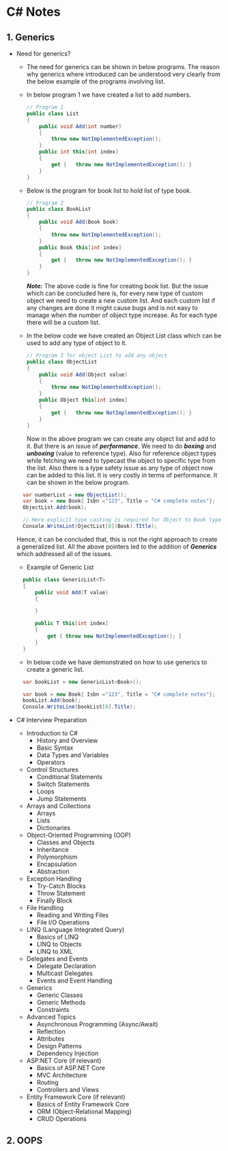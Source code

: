 # C# Notes

## 1. Generics

- Need for generics?
  - The need for generics can be shown in below programs. The reason why generics where introduced can be understood very clearly from the below example of the programs involving list.

  - In below program 1 we have created a list to add numbers.

    ```csharp
    // Program 1
    public class List
    {
        public void Add(int number)
        {
            throw new NotImplementedException();
        }
        public int this[int index]
        {
            get {   throw new NotImplementedException(); }    
        }
    }
    ```

  - Below is the program for book list to hold list of type book.

    ```csharp
    // Program 2 
    public class BookList
    {
        public void Add(Book book)
        {
            throw new NotImplementedException();
        }
        public Book this[int index]
        {
            get {   throw new NotImplementedException(); }    
        }
    }
    ```

    ___Note:___ The above code is fine for creating book list. But the issue which can be concluded here is, for every new type of custom object we need to create a new custom list. And each custom list if any changes are done it might cause bugs and is not easy to manage when the number of object type increase. As for each type there will be a custom list.

  - In the below code we have created an Object List class which can be used to add any type of object to it.

    ```csharp
    // Program 3 for object List to add any object
    public class ObjectList
    {
        public void Add(Object value)
        {
            throw new NotImplementedException();
        }
        public Object this[int index]
        {
            get {   throw new NotImplementedException(); }    
        }
    }
    ```

    Now in the above program we can create any object list and add to it. But there is an issue of ___performance___. We need to do ___boxing___ and ___unboxing___ (value to reference type). Also for reference object types while fetching we need to typecast the object to specific type from the list. Also there is a type safety issue as any type of object now can be added to this list. It is very costly in terms of performance. It can be shown in the below program.

  ```csharp
    var numberList = new ObjectList();
    var book = new Book{ Isbn ="123", Title = "C# complete notes"};
    ObjectList.Add(book);

    // Here explicit type casting is required for Object to Book type
    Console.WriteLint(OjectList[0](Book).TItle);
  ```

  Hence, it can be concluded that, this is not the right approach to create a generalized list. All the above pointers led to the addition of ___Generics___ which addressed all of the issues.

  - Example of Generic List

  ```csharp
    public class GenericList<T>
    {
        public void Add(T value)
        {

        }

        public T this[int index]
        {
            get { throw new NotImplementedException(); }
        }
    }
  ```

  - In below code we have demonstrated on how to use generics to create a generic list.

  ```csharp
    var bookList = new GenericList<Book>();

    var book = new Book{ Isbn ="123", Title = "C# complete notes"};
    bookList.Add(book);
    Console.WriteLine(bookList[0].Title);

  ```

- C# Interview Preparation
  - Introduction to C#
    - History and Overview
    - Basic Syntax
    - Data Types and Variables
    - Operators
  - Control Structures
    - Conditional Statements
    - Switch Statements
    - Loops
    - Jump Statements
  - Arrays and Collections
    - Arrays
    - Lists
    - Dictionaries
  - Object-Oriented Programming (OOP)
    - Classes and Objects
    - Inheritance
    - Polymorphism
    - Encapsulation
    - Abstraction
  - Exception Handling
    - Try-Catch Blocks
    - Throw Statement
    - Finally Block
  - File Handling
    - Reading and Writing Files
    - File I/O Operations
  - LINQ (Language Integrated Query)
    - Basics of LINQ
    - LINQ to Objects
    - LINQ to XML
  - Delegates and Events
    - Delegate Declaration
    - Multicast Delegates
    - Events and Event Handling
  - Generics
    - Generic Classes
    - Generic Methods
    - Constraints
  - Advanced Topics
    - Asynchronous Programming (Async/Await)
    - Reflection
    - Attributes
    - Design Patterns
    - Dependency Injection
  - ASP.NET Core (if relevant)
    - Basics of ASP.NET Core
    - MVC Architecture
    - Routing
    - Controllers and Views
  - Entity Framework Core (if relevant)
    - Basics of Entity Framework Core
    - ORM (Object-Relational Mapping)
    - CRUD Operations

## 2. OOPS 